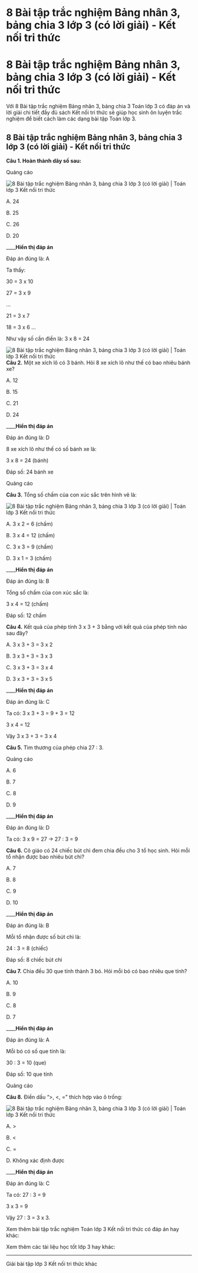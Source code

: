 # 8 Bài tập trắc nghiệm Bảng nhân 3, bảng chia 3 lớp 3 (có lời giải) - Kết nối tri thức

# 8 Bài tập trắc nghiệm Bảng nhân 3, bảng chia 3 lớp 3 (có lời giải) - Kết nối tri thức

Với 8 Bài tập trắc nghiệm Bảng nhân 3, bảng chia 3 Toán lớp 3 có đáp án và lời giải chi tiết đầy đủ sách Kết nối tri thức sẽ giúp học sinh ôn luyện trắc nghiệm để biết cách làm các dạng bài tập Toán lớp 3.

## 8 Bài tập trắc nghiệm Bảng nhân 3, bảng chia 3 lớp 3 (có lời giải) - Kết nối tri thức

**Câu 1. Hoàn thành dãy số sau:**

Quảng cáo

![8 Bài tập trắc nghiệm Bảng nhân 3, bảng chia 3 lớp 3 \(có lời giải\) | Toán lớp 3 Kết nối tri thức](https://vietjack.com/toan-3-kn/images/trac-nghiem-bai-5-bang-nhan-3-bang-chia-3.PNG)

A. 24

B. 25

C. 26

D. 20

____**Hiển thị đáp án**

Đáp án đúng là: A

Ta thấy: 

30 = 3 x 10

27 = 3 x 9

…

21 = 3 x 7

18 = 3 x 6 …

Như vậy số cần điền là: 3 x 8 = 24

![8 Bài tập trắc nghiệm Bảng nhân 3, bảng chia 3 lớp 3 \(có lời giải\) | Toán lớp 3 Kết nối tri thức](https://vietjack.com/toan-3-kn/images/trac-nghiem-bai-5-bang-nhan-3-bang-chia-3-1.PNG)**Câu 2.** Một xe xích lô có 3 bánh. Hỏi 8 xe xích lô như thế có bao nhiêu bánh xe?

A. 12

B. 15

C. 21

D. 24

____**Hiển thị đáp án**

Đáp án đúng là: D

8 xe xích lô như thế có số bánh xe là:

3 x 8 = 24 (bánh)

Đáp số: 24 bánh xe

Quảng cáo

**Câu 3.** Tổng số chấm của con xúc sắc trên hình vẽ là:

![8 Bài tập trắc nghiệm Bảng nhân 3, bảng chia 3 lớp 3 \(có lời giải\) | Toán lớp 3 Kết nối tri thức](https://vietjack.com/toan-3-kn/images/trac-nghiem-bai-5-bang-nhan-3-bang-chia-3-2.PNG)

A. 3 x 2 = 6 (chấm)

B. 3 x 4 = 12 (chấm)

C. 3 x 3 = 9 (chấm)

D. 3 x 1 = 3 (chấm)

____**Hiển thị đáp án**

Đáp án đúng là: B

Tổng số chấm của con xúc sắc là:

3 x 4 = 12 (chấm)

Đáp số: 12 chấm

**Câu 4.** Kết quả của phép tính 3 x 3 + 3 bằng với kết quả của phép tính nào sau đây?

A. 3 x 3 + 3 = 3 x 2

B. 3 x 3 + 3 = 3 x 3

C. 3 x 3 + 3 = 3 x 4

D. 3 x 3 + 3 = 3 x 5

____**Hiển thị đáp án**

Đáp án đúng là: C

Ta có: 3 x 3 + 3 = 9 + 3 = 12

3 x 4 = 12

Vậy 3 x 3 + 3 = 3 x 4

**Câu 5.** Tìm thương của phép chia 27 : 3.

Quảng cáo

A. 6

B. 7

C. 8

D. 9

____**Hiển thị đáp án**

Đáp án đúng là: D

Ta có: 3 x 9 = 27 → 27 : 3 = 9

**Câu 6.** Cô giáo có 24 chiếc bút chì đem chia đều cho 3 tổ học sinh. Hỏi mỗi tổ nhận được bao nhiêu bút chì?

A. 7

B. 8

C. 9

D. 10

____**Hiển thị đáp án**

Đáp án đúng là: B

Mỗi tổ nhận được số bút chì là:

24 : 3 = 8 (chiếc)

Đáp số: 8 chiếc bút chì

**Câu 7.** Chia đều 30 que tính thành 3 bó. Hỏi mỗi bó có bao nhiêu que tính?

A. 10

B. 9

C. 8

D. 7

____**Hiển thị đáp án**

Đáp án đúng là: A

Mỗi bó có số que tính là:

30 : 3 = 10 (que)

Đáp số: 10 que tính

Quảng cáo

**Câu 8.** Điền dấu “>, <, =” thích hợp vào ô trống:

![8 Bài tập trắc nghiệm Bảng nhân 3, bảng chia 3 lớp 3 \(có lời giải\) | Toán lớp 3 Kết nối tri thức](https://vietjack.com/toan-3-kn/images/trac-nghiem-bai-5-bang-nhan-3-bang-chia-3-3.PNG)

A. >

B. <

C. =

D. Không xác định được

____**Hiển thị đáp án**

Đáp án đúng là: C

Ta có: 27 : 3 = 9

3 x 3 = 9

Vậy 27 : 3 = 3 x 3.

Xem thêm bài tập trắc nghiệm Toán lớp 3 Kết nối tri thức có đáp án hay khác:

Xem thêm các tài liệu học tốt lớp 3 hay khác:

* * *

Giải bài tập lớp 3 Kết nối tri thức khác
